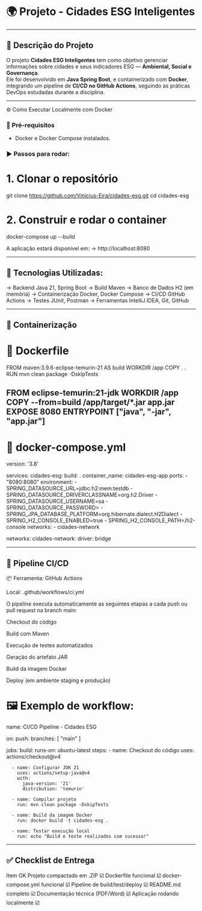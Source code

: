 # 🌍 Projeto - Cidades ESG Inteligentes
---

## 🧩 Descrição do Projeto
O projeto **Cidades ESG Inteligentes** tem como objetivo gerenciar informações sobre cidades e seus indicadores ESG — **Ambiental, Social e Governança**.  
Ele foi desenvolvido em **Java Spring Boot**, e containerizado com **Docker**, integrando um pipeline de **CI/CD no GitHub Actions**, seguindo as práticas DevOps estudadas durante a disciplina.

---

⚙️ Como Executar Localmente com Docker

### 🧱 Pré-requisitos
- Docker e Docker Compose instalados.

### ▶️ Passos para rodar:

# 1. Clonar o repositório
git clone https://github.com/Vinicius-Eira/cidades-esg.git
cd cidades-esg

# 2. Construir e rodar o container
docker-compose up --build

A aplicação estará disponível em:
-> http://localhost:8080
______________________________________

## 🧰 Tecnologias Utilizadas:

-> Backend	Java 21, Spring Boot
-> Build	Maven
-> Banco de Dados	H2 (em memória)
-> Containerização	Docker, Docker Compose
-> CI/CD	GitHub Actions
-> Testes	JUnit, Postman
-> Ferramentas	IntelliJ IDEA, Git, GitHub

______________________________________

## 🐳 Containerização
#  📄 Dockerfile
FROM maven:3.9.6-eclipse-temurin-21 AS build
WORKDIR /app
COPY . .
RUN mvn clean package -DskipTests

FROM eclipse-temurin:21-jdk
WORKDIR /app
COPY --from=build /app/target/*.jar app.jar
EXPOSE 8080
ENTRYPOINT ["java", "-jar", "app.jar"]
---
# 📄 docker-compose.yml
version: '3.8'

services:
  cidades-esg:
    build: .
    container_name: cidades-esg-app
    ports:
      - "8080:8080"
    environment:
      - SPRING_DATASOURCE_URL=jdbc:h2:mem:testdb
      - SPRING_DATASOURCE_DRIVERCLASSNAME=org.h2.Driver
      - SPRING_DATASOURCE_USERNAME=sa
      - SPRING_DATASOURCE_PASSWORD=
      - SPRING_JPA_DATABASE_PLATFORM=org.hibernate.dialect.H2Dialect
      - SPRING_H2_CONSOLE_ENABLED=true
      - SPRING_H2_CONSOLE_PATH=/h2-console
    networks:
      - cidades-network

networks:
  cidades-network:
    driver: bridge
______________________________________
    
## 🚀 Pipeline CI/CD
📦 Ferramenta: GitHub Actions

Local: .github/workflows/ci.yml

O pipeline executa automaticamente as seguintes etapas a cada push ou pull request na branch main:

Checkout do código

Build com Maven

Execução de testes automatizados

Geração do artefato JAR

Build da imagem Docker

Deploy (em ambiente staging e produção)

# 🖼️ Exemplo de workflow:

name: CI/CD Pipeline - Cidades ESG

on:
  push:
    branches: [ "main" ]

jobs:
  build:
    runs-on: ubuntu-latest
    steps:
      - name: Checkout do código
        uses: actions/checkout@v4

      - name: Configurar JDK 21
        uses: actions/setup-java@v4
        with:
          java-version: '21'
          distribution: 'temurin'

      - name: Compilar projeto
        run: mvn clean package -DskipTests

      - name: Build da imagem Docker
        run: docker build -t cidades-esg .

      - name: Testar execução local
        run: echo "Build e teste realizados com sucesso!"
______________________________________

## ✅ Checklist de Entrega

Item	OK
Projeto compactado em .ZIP	☑️
Dockerfile funcional	☑️
docker-compose.yml funcional	☑️
Pipeline de build/test/deploy	☑️
README.md completo	☑️
Documentação técnica (PDF/Word)	☑️
Aplicação rodando localmente	☑️



